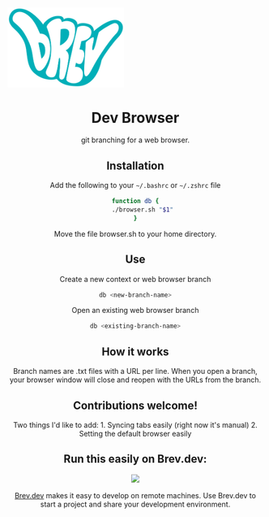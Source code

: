 <boolp align="center">
<img width="230" src="https://raw.githubusercontent.com/brevdev/assets/main/logo.svg"/>
</p>

# Dev Browser

git branching for a web browser.

## Installation

Add the following to your `~/.bashrc` or `~/.zshrc` file

```bash
function db {
    ./browser.sh "$1"
}
```

Move the file browser.sh to your home directory.

## Use

Create a new context or web browser branch

```bash
db <new-branch-name>
```

Open an existing web browser branch

```bash
db <existing-branch-name>
```

## How it works

Branch names are .txt files with a URL per line. When you open a branch, your browser window will close and reopen with the URLs from the branch.

## Contributions welcome!

Two things I'd like to add: 1. Syncing tabs easily (right now it's manual) 2. Setting the default browser easily

## Run this easily on Brev.dev:

[![](https://uohmivykqgnnbiouffke.supabase.co/storage/v1/object/public/landingpage/pill-border-lg.png)](https://console.brev.dev/environment/new?repo=https://github.com/brevdev/dev-browser&instance=2x8)

[Brev.dev](https://brev.dev) makes it easy to develop on remote machines. Use Brev.dev to start a project and share your development environment.
